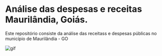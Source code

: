 # Análise das despesas e receitas Maurilândia, Goiás.
Este repositório consiste da análise das receitass e despesas públicas no município de Maurilândia - GO


![gif](https://github.com/anacarolinatvres/analise-despesas-receitas-maurilandia/blob/master/gif/receitas_despesas_mur.gif)

